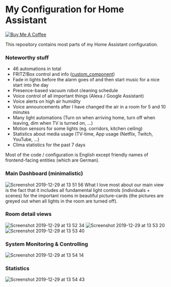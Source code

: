 # My Configuration for Home Assistant

<a href="https://www.buymeacoffee.com/mammuth" target="_blank"><img src="https://bmc-cdn.nyc3.digitaloceanspaces.com/BMC-button-images/custom_images/orange_img.png" alt="Buy Me A Coffee" style="height: auto !important;width: auto !important;" ></a>

This repository contains most parts of my Home Assistant configuration.

### Noteworthy stuff
- 46 automations in total
- FRITZ!Box control and info ([custom_component](https://github.com/mammuth/ha-fritzbox-tools/))
- Fade in lights before the alarm goes of and then start music for a nice start into the day
- Presence-based vacuum robot cleaning schedule
- Voice control of all important things (Alexa / Google Assistant)
- Voice alerts on high air humidity
- Voice announcements after I have changed the air in a room for 5 and 10 minutes
- Many light automations (Turn on when arriving home, turn off when leaving, dim when TV is turned on, ...)
- Motion sensors for some lights (eg. corridors, kitchen ceiling)
- Statistics about media usage (TV-time, App usage (Netflix, Twitch, YouTube, ...)
- Clima statistics for the past 7 days


Most of the code / configuration is English except friendly names of frontend-facing entities (which are German).

### Main Dashboard (minimalistic)
![Screenshot 2019-12-29 at 13 51 56](https://user-images.githubusercontent.com/3121306/71557201-18794e80-2a43-11ea-9ff3-7986307f0ab6.png)
What I love most about our main view is the fact that it includes all fundamental light controls (individuals + scenes) for the important rooms in beautiful picture-cards (the pictures are greyed out when all lights in the room are turned off).

### Room detail views
![Screenshot 2019-12-29 at 13 52 34](https://user-images.githubusercontent.com/3121306/71557202-18794e80-2a43-11ea-8517-975004ab70dc.png)
![Screenshot 2019-12-29 at 13 53 20](https://user-images.githubusercontent.com/3121306/71557203-18794e80-2a43-11ea-8cb6-32fa3968149d.png)
![Screenshot 2019-12-29 at 13 53 40](https://user-images.githubusercontent.com/3121306/71557204-18794e80-2a43-11ea-95f7-6778ee8e6aea.png)

### System Monitoring & Controlling
![Screenshot 2019-12-29 at 13 54 14](https://user-images.githubusercontent.com/3121306/71557205-1911e500-2a43-11ea-884c-68dee834e93e.png)

### Statistics
![Screenshot 2019-12-29 at 13 54 43](https://user-images.githubusercontent.com/3121306/71557206-1911e500-2a43-11ea-8207-3f2803c52a20.png)
